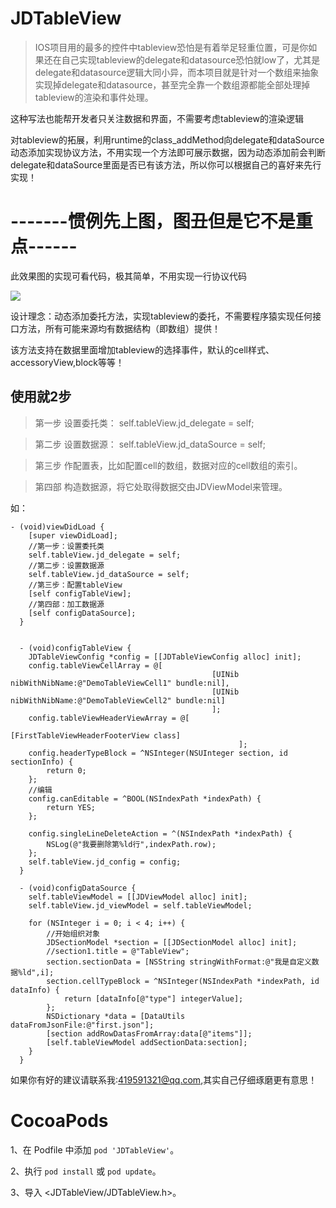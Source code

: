 # JDTableView

>IOS项目用的最多的控件中tableview恐怕是有着举足轻重位置，可是你如果还在自己实现tableview的delegate和datasource恐怕就low了，尤其是delegate和datasource逻辑大同小异，而本项目就是针对一个数组来抽象实现掉delegate和datasource，甚至完全靠一个数组源都能全部处理掉tableview的渲染和事件处理。

这种写法也能帮开发者只关注数据和界面，不需要考虑tableview的渲染逻辑

对tableview的拓展，利用runtime的class_addMethod向delegate和dataSource动态添加实现协议方法，不用实现一个方法即可展示数据，因为动态添加前会判断delegate和dataSource里面是否已有该方法，所以你可以根据自己的喜好来先行实现！

# -------惯例先上图，图丑但是它不是重点------
此效果图的实现可看代码，极其简单，不用实现一行协议代码

![](https://github.com/wangjindong/JDTableView/blob/master/tableview.gif)



设计理念：动态添加委托方法，实现tableview的委托，不需要程序猿实现任何接口方法，所有可能来源均有数据结构（即数组）提供！

该方法支持在数据里面增加tableview的选择事件，默认的cell样式、accessoryView,block等等！

## 使用就2步

 >第一步 设置委托类： self.tableView.jd_delegate = self;
 
 >第二步 设置数据源： self.tableView.jd_dataSource = self;
 
 >第三步 作配置表，比如配置cell的数组，数据对应的cell数组的索引。

 >第四部 构造数据源，将它处取得数据交由JDViewModel来管理。

如：

```
- (void)viewDidLoad {
    [super viewDidLoad];
    //第一步：设置委托类
    self.tableView.jd_delegate = self;
    //第二步：设置数据源
    self.tableView.jd_dataSource = self;
    //第三步：配置tableView
    [self configTableView];
    //第四部：加工数据源
    [self configDataSource];
  }
 
 
  - (void)configTableView {
    JDTableViewConfig *config = [[JDTableViewConfig alloc] init];
    config.tableViewCellArray = @[
                                             [UINib nibWithNibName:@"DemoTableViewCell1" bundle:nil],
                                             [UINib nibWithNibName:@"DemoTableViewCell2" bundle:nil]
                                             ];
    config.tableViewHeaderViewArray = @[
                                                   [FirstTableViewHeaderFooterView class]
                                                   ];
    config.headerTypeBlock = ^NSInteger(NSUInteger section, id sectionInfo) {
        return 0;
    };
    //编辑
    config.canEditable = ^BOOL(NSIndexPath *indexPath) {
        return YES;
    };

    config.singleLineDeleteAction = ^(NSIndexPath *indexPath) {
        NSLog(@"我要删除第%ld行",indexPath.row);
    };
    self.tableView.jd_config = config;
  }

  - (void)configDataSource {
    self.tableViewModel = [[JDViewModel alloc] init];
    self.tableView.jd_viewModel = self.tableViewModel;
    
    for (NSInteger i = 0; i < 4; i++) {
        //开始组织对象
        JDSectionModel *section = [[JDSectionModel alloc] init];
        //section1.title = @"TableView";
        section.sectionData = [NSString stringWithFormat:@"我是自定义数据%ld",i];
        section.cellTypeBlock = ^NSInteger(NSIndexPath *indexPath, id dataInfo) {
            return [dataInfo[@"type"] integerValue];
        };
        NSDictionary *data = [DataUtils dataFromJsonFile:@"first.json"];
        [section addRowDatasFromArray:data[@"items"]];
        [self.tableViewModel addSectionData:section];
    }
  }
```
如果你有好的建议请联系我:419591321@qq.com,其实自己仔细琢磨更有意思！

 
# CocoaPods

1、在 Podfile 中添加 `pod 'JDTableView'`。

2、执行 `pod install` 或 `pod update`。

3、导入 \<JDTableView/JDTableView.h\>。
